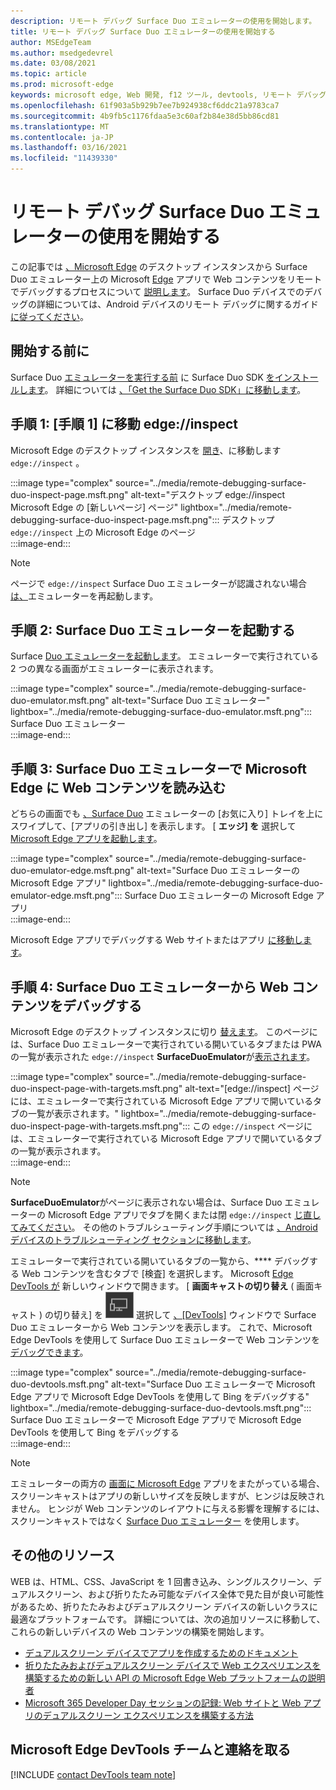 ```yaml
---
description: リモート デバッグ Surface Duo エミュレーターの使用を開始します。
title: リモート デバッグ Surface Duo エミュレーターの使用を開始する
author: MSEdgeTeam
ms.author: msedgedevrel
ms.date: 03/08/2021
ms.topic: article
ms.prod: microsoft-edge
keywords: microsoft edge, Web 開発, f12 ツール, devtools, リモート デバッグ, android, surface duo
ms.openlocfilehash: 61f903a5b929b7ee7b924938cf6ddc21a9783ca7
ms.sourcegitcommit: 4b9fb5c1176fdaa5e3c60af2b84e38d5bb86cd81
ms.translationtype: MT
ms.contentlocale: ja-JP
ms.lasthandoff: 03/16/2021
ms.locfileid: "11439330"
---
```

# <a name="get-started-with-remote-debugging-surface-duo-emulators"></a>リモート デバッグ Surface Duo エミュレーターの使用を開始する  

この記事では [、Microsoft Edge][GooglePlayStoreAppsComMicrosoftEmmx] のデスクトップ インスタンスから Surface Duo エミュレーター上の Microsoft [Edge][MicrosoftSurfaceDevicesSurfaceDuo] アプリで Web コンテンツをリモートでデバッグするプロセスについて [説明します][MicrosoftEdge]。  Surface Duo デバイスでのデバッグの詳細については、Android デバイスのリモート デバッグに関するガイド [に従ってください][DevtoolsRemoteDebuggingMain]。  

## <a name="before-you-begin"></a>開始する前に

Surface Duo [エミュレーターを実行する前][MicrosoftDownload100847] に Surface Duo SDK [をインストールします][DualScreenAndroidUseEmulator]。  詳細については [、「Get the Surface Duo SDK」に移動します][DualScreenAndroidGetDuoSdk]。  

## <a name="step-1-navigate-to-edgeinspect"></a>手順 1: [手順 1] に移動 edge://inspect  

Microsoft Edge のデスクトップ インスタンスを [開き][MicrosoftEdge]、に移動します `edge://inspect` 。  

:::image type="complex" source="../media/remote-debugging-surface-duo-inspect-page.msft.png" alt-text="デスクトップ edge://inspect Microsoft Edge の [新しいページ] ページ" lightbox="../media/remote-debugging-surface-duo-inspect-page.msft.png":::
   デスクトップ `edge://inspect` 上の Microsoft Edge のページ  
:::image-end:::

> [!NOTE]
> ページで `edge://inspect` Surface Duo エミュレーターが認識されない場合 [は、][DualScreenAndroidUseEmulator]エミュレーターを再起動します。  

## <a name="step-2-launch-the-surface-duo-emulator"></a>手順 2: Surface Duo エミュレーターを起動する  

Surface [Duo エミュレーターを起動します][DualScreenAndroidUseEmulator]。  エミュレーターで実行されている 2 つの異なる画面がエミュレーターに表示されます。  

:::image type="complex" source="../media/remote-debugging-surface-duo-emulator.msft.png" alt-text="Surface Duo エミュレーター" lightbox="../media/remote-debugging-surface-duo-emulator.msft.png":::
   Surface Duo エミュレーター  
:::image-end:::  

## <a name="step-3-load-your-web-content-in-microsoft-edge-on-the-surface-duo-emulator"></a>手順 3: Surface Duo エミュレーターで Microsoft Edge に Web コンテンツを読み込む  

どちらの画面でも [、Surface Duo][DualScreenAndroidUseEmulator] エミュレーターの [お気に入り] トレイを上にスワイプして、[アプリの引き出し] を表示します。  [ **エッジ] を** 選択して [Microsoft Edge アプリを起動します][GooglePlayStoreAppsComMicrosoftEmmx]。  

:::image type="complex" source="../media/remote-debugging-surface-duo-emulator-edge.msft.png" alt-text="Surface Duo エミュレーターの Microsoft Edge アプリ" lightbox="../media/remote-debugging-surface-duo-emulator-edge.msft.png":::
   Surface Duo エミュレーターの Microsoft Edge アプリ  
:::image-end:::  

Microsoft Edge アプリでデバッグする Web サイトまたはアプリ [に移動します][GooglePlayStoreAppsComMicrosoftEmmx]。  

## <a name="step-4-debug-your-web-content-from-the-surface-duo-emulator"></a>手順 4: Surface Duo エミュレーターから Web コンテンツをデバッグする  

Microsoft Edge のデスクトップ インスタンスに切り [替えます][MicrosoftEdge]。  このページには、Surface Duo エミュレーターで実行されている開いているタブまたは PWA の一覧が表示された `edge://inspect` **SurfaceDuoEmulator**が[表示されます][DualScreenAndroidUseEmulator]。 [][ProgressiveWebAppsIndex]  

:::image type="complex" source="../media/remote-debugging-surface-duo-inspect-page-with-targets.msft.png" alt-text="[edge://inspect] ページには、エミュレーターで実行されている Microsoft Edge アプリで開いているタブの一覧が表示されます。" lightbox="../media/remote-debugging-surface-duo-inspect-page-with-targets.msft.png":::
   この `edge://inspect` ページには、エミュレーターで実行されている Microsoft Edge アプリで開いているタブの一覧が表示されます。  
:::image-end:::  

> [!NOTE]
> **SurfaceDuoEmulator**がページに表示されない場合は、Surface Duo エミュレーターの Microsoft Edge アプリでタブを開くまたは閉 `edge://inspect` [じ直してみてください][DualScreenAndroidUseEmulator]。 [][GooglePlayStoreAppsComMicrosoftEmmx]  その他のトラブルシューティング手順については [、Android デバイスのトラブルシューティング セクションに移動します][DevtoolsRemoteDebuggingIndexTroubleshootingDevtoolsIsNotDetectingAndroidDevice]。  

エミュレーターで実行されている開いているタブの一覧から、**** デバッグする Web コンテンツを含むタブで [検査] を選択します。  Microsoft [Edge DevTools が][DevtoolsIndex] 新しいウィンドウで開きます。  [ **画面キャストの切り替え** \( 画面キャスト \) の切り替え] を ![ ](../media/toggle-screencast-icon.msft.png) 選択して [、[DevTools]][DualScreenAndroidUseEmulator] ウィンドウで Surface Duo エミュレーターから Web コンテンツを表示します。  これで、Microsoft Edge DevTools を使用して Surface Duo エミュレーターで Web コンテンツを [デバッグできます][DualScreenAndroidUseEmulator]。  

:::image type="complex" source="../media/remote-debugging-surface-duo-devtools.msft.png" alt-text="Surface Duo エミュレーターで Microsoft Edge アプリで Microsoft Edge DevTools を使用して Bing をデバッグする" lightbox="../media/remote-debugging-surface-duo-devtools.msft.png":::
   Surface Duo エミュレーターで Microsoft Edge アプリで Microsoft Edge DevTools を使用して Bing をデバッグする  
:::image-end:::  

> [!NOTE]
> エミュレーターの両方の [画面に Microsoft Edge][GooglePlayStoreAppsComMicrosoftEmmx] アプリをまたがっている場合、スクリーンキャストはアプリの新しいサイズを反映しますが、ヒンジは反映されません。  ヒンジが Web コンテンツのレイアウトに与える影響を理解するには、スクリーンキャストではなく [Surface Duo エミュレーター][DualScreenAndroidUseEmulator] を使用します。  

## <a name="additional-resources"></a>その他のリソース  

WEB は、HTML、CSS、JavaScript を 1 回書き込み、シングルスクリーン、デュアルスクリーン、および折りたたみ可能なデバイス全体で見た目が良い可能性があるため、折りたたみおよびデュアルスクリーン デバイスの新しいクラスに最適なプラットフォームです。  詳細については、次の追加リソースに移動して、これらの新しいデバイスの Web コンテンツの構築を開始します。  

*   [デュアルスクリーン デバイスでアプリを作成するためのドキュメント][DualScreenIndex]  
*   [折りたたみおよびデュアルスクリーン デバイスで Web エクスペリエンスを構築するための新しい API の Microsoft Edge Web プラットフォームの説明者][GithubMicrosoftedgeMsedgeexplainersFoldablesExplainer]  
*   [Microsoft 365 Developer Day セッションの記録: Web サイトと Web アプリのデュアルスクリーン エクスペリエンスを構築する方法][YoutubeDxrzwsqxpvc]  

## <a name="getting-in-touch-with-the-microsoft-edge-devtools-team"></a>Microsoft Edge DevTools チームと連絡を取る  

[!INCLUDE [contact DevTools team note](../includes/contact-devtools-team-note.md)]  

<!-- links -->  

[DevtoolsIndex]: ../index.md "Microsoft Edge (Chromium) 開発者ツール | Microsoft Docs"  
[ProgressiveWebAppsIndex]: ../../progressive-web-apps-chromium/index.md "Windows 上のプログレッシブ Web アプリ |Microsoft Docs"  
[DevtoolsRemoteDebuggingMain]: ./index.md "Android デバイスのリモート デバッグの開始|Microsoft Docs"  
[DevtoolsRemoteDebuggingIndexTroubleshootingDevtoolsIsNotDetectingAndroidDevice]: ./index.md#troubleshooting-devtools-is-not-detecting-the-android-device "トラブルシューティング: DevTools が Android デバイスを検出していない - Android デバイスのリモート デバッグを開始する方法|Microsoft Docs"  

[DualScreenIndex]: /dual-screen/index "デュアルスクリーン デバイス向けアプリを作成|Microsoft Docs"  
[DualScreenAndroidUseEmulator]: /dual-screen/android/use-emulator "Surface DUo エミュレーターを使用|Microsoft Docs"  
[DualScreenAndroidGetDuoSdk]: /dual-screen/android/get-duo-sdk "Surface Duo SDK を取得|Microsoft Docs"  

[MicrosoftEdge]: https://www.microsoft.com/edge "新しい Microsoft Edge の導入"  
[MicrosoftSurfaceDevicesSurfaceDuo]: https://www.microsoft.com/surface/devices/surface-duo "Surface Duo の新しい|Microsoft Surface"  
[MicrosoftDownload100847]: https://www.microsoft.com/download/details.aspx?id=100847 "Surface Duo SDK プレビュー リリース のダウンロード |Microsoft ダウンロード センター"  

[GooglePlayStoreAppsComMicrosoftEmmx]: https://play.google.com/store/apps/details?id=com.microsoft.emmx "Microsoft Edge: Web ブラウザー |GooglePlay"  

[GithubMicrosoftedgeMsedgeexplainersFoldablesExplainer]: https://github.com/MicrosoftEdge/MSEdgeExplainers/blob/master/Foldables/explainer.md "折りたたみ可能なデバイスでの啓蒙エクスペリエンスのための Web プラットフォーム プリミティブ - MicrosoftEdge/MSEdgeExplainers |GitHub"  

[YoutubeDxrzwsqxpvc]: https://youtu.be/DXrZWsqXPVc "Web サイトと Web アプリのデュアルスクリーン エクスペリエンスを構築する|YouTube"  
